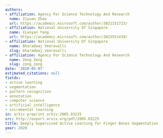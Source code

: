 ```yaml
---
authors:
- affiliation: Agency For Science Technology And Research
  name: Ziyuan Zhao
  url: https://academic.microsoft.com/author/3022151723/
- affiliation: National University Of Singapore
  name: Xiaoyan Yang
  url: https://academic.microsoft.com/author/3023551439/
- affiliation: National University Of Singapore
  name: Bharadwaj Veeravalli
  slug: bharadwaj_veeravalli
- affiliation: Agency For Science Technology And Research
  name: Zeng Zeng
  slug: zeng_zeng
date: '2020-05-07'
estimated_citations: null
fields:
- active learning
- segmentation
- pattern recognition
- annotation
- computer science
- artificial intelligence
- incremental learning
in: arXiv preprint arXiv:2005.03225
src: http://export.arxiv.org/pdf/2005.03225
title: Deeply Supervised Active Learning for Finger Bones Segmentation
year: 2020
---
```

